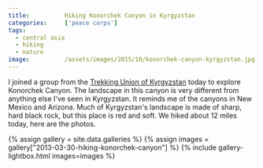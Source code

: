 ```yaml
---
title:			Hiking Konorchek Canyon in Kyrgyzstan
categories:		['peace corps']
tags:
  - central asia
  - hiking
  - nature
image:			/assets/images/2015/10/konorchek-canyon-kyrgyzstan.jpg
---
```

I joined a group from the [Trekking Union of Kyrgyzstan](https://www.facebook.com/TUKKyrgyzstan/) today to explore Konorchek Canyon. The landscape in this canyon is very different from anything else I've seen in Kyrgyzstan. It reminds me of the canyons in New Mexico and Arizona. Much of Kyrgyzstan's landscape is made of sharp, hard black rock, but this place is red and soft. We hiked about 12 miles today, here are the photos.

{% assign gallery = site.data.galleries %}
{% assign images = gallery["2013-03-30-hiking-konorchek-canyon"] %}
{% include gallery-lightbox.html images=images %}